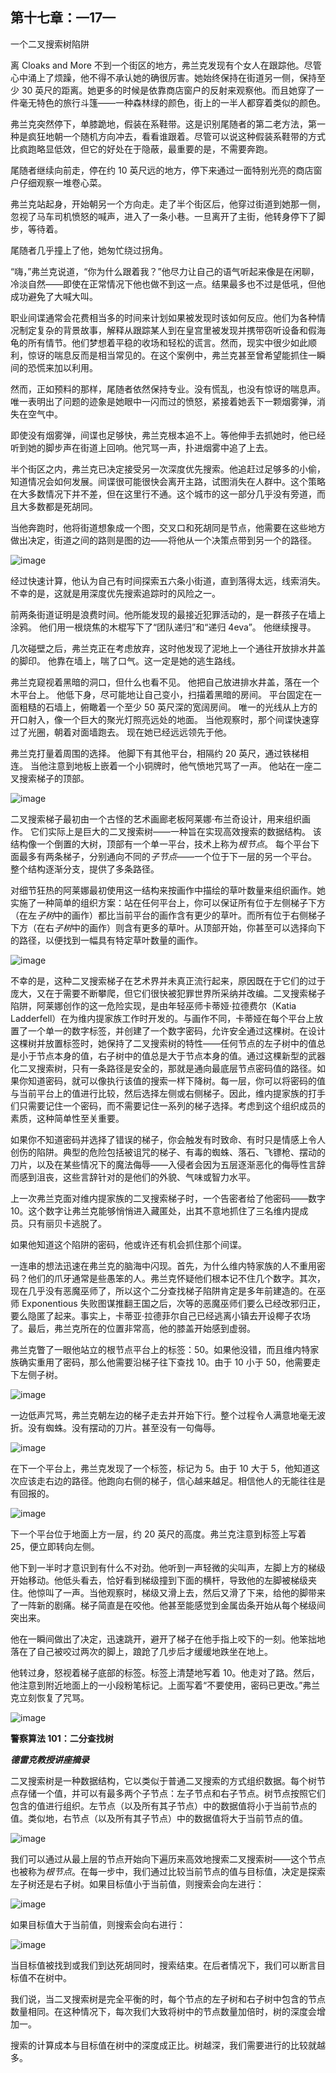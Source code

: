 ## 第十七章：—17—

一个二叉搜索树陷阱

离 Cloaks and More 不到一个街区的地方，弗兰克发现有个女人在跟踪他。尽管心中涌上了烦躁，他不得不承认她的确很厉害。她始终保持在街道另一侧，保持至少 30 英尺的距离。她更多的时候是依靠商店窗户的反射来观察他。而且她穿了一件毫无特色的旅行斗篷——一种森林绿的颜色，街上的一半人都穿着类似的颜色。

弗兰克突然停下，单膝跪地，假装在系鞋带。这是识别尾随者的第二老方法，第一种是疯狂地朝一个随机方向冲去，看看谁跟着。尽管可以说这种假装系鞋带的方式比疯跑略显低效，但它的好处在于隐蔽，最重要的是，不需要奔跑。

尾随者继续向前走，停在约 10 英尺远的地方，停下来通过一面特别光亮的商店窗户仔细观察一堆卷心菜。

弗兰克站起身，开始朝另一个方向走。走了半个街区后，他穿过街道到她那一侧，忽视了马车司机愤怒的喊声，进入了一条小巷。一旦离开了主街，他转身停下了脚步，等待着。

尾随者几乎撞上了他，她匆忙绕过拐角。

“嗨，”弗兰克说道，“你为什么跟着我？”他尽力让自己的语气听起来像是在闲聊，冷淡自然——即使在正常情况下他也做不到这一点。结果最多也不过是低吼，但他成功避免了大喊大叫。

职业间谍通常会花费相当多的时间来计划如果被发现时该如何反应。他们为各种情况制定复杂的背景故事，解释从跟踪某人到在皇宫里被发现并携带窃听设备和假海龟的所有情节。他们梦想着平稳的收场和轻松的谎言。然而，现实中很少如此顺利，惊讶的喘息反而是相当常见的。在这个案例中，弗兰克甚至曾希望能抓住一瞬间的恐慌来加以利用。

然而，正如预料的那样，尾随者依然保持专业。没有慌乱，也没有惊讶的喘息声。唯一表明出了问题的迹象是她眼中一闪而过的愤怒，紧接着她丢下一颗烟雾弹，消失在空气中。

即使没有烟雾弹，间谍也足够快，弗兰克根本追不上。等他伸手去抓她时，他已经听到她的脚步声在街道上回响。他咒骂一声，扑进烟雾中追了上去。

半个街区之内，弗兰克已决定接受另一次深度优先搜索。他追赶过足够多的小偷，知道情况会如何发展。间谍很可能很快会离开主路，试图消失在人群中。这个策略在大多数情况下并不差，但在这里行不通。这个城市的这一部分几乎没有旁道，而且大多数都是死胡同。

当他奔跑时，他将街道想象成一个图，交叉口和死胡同是节点，他需要在这些地方做出决定，街道之间的路则是图的边——将他从一个决策点带到另一个的路径。

![image](img/f0137-01.jpg)

经过快速计算，他认为自己有时间探索五六条小街道，直到落得太远，线索消失。 不幸的是，这就是用深度优先搜索追踪时的风险之一。

前两条街道证明是浪费时间。他所能发现的最接近犯罪活动的，是一群孩子在墙上涂鸦。 他们用一根烧焦的木棍写下了“团队递归”和“递归 4eva”。 他继续搜寻。

几次碰壁之后，弗兰克正在考虑放弃，这时他发现了泥地上一个通往开放排水井盖的脚印。 他靠在墙上，喘了口气。这一定是她的逃生路线。

弗兰克窥视着黑暗的洞口，但什么也看不见。 他把自己放进排水井盖，落在一个木平台上。 他低下身，尽可能地让自己变小，扫描着黑暗的房间。 平台固定在一面粗糙的石墙上，俯瞰着一个至少 50 英尺深的宽阔房间。 唯一的光线从上方的开口射入，像一个巨大的聚光灯照亮远处的地面。 当他观察时，那个间谍快速穿过了光圈，朝着对面墙跑去。 现在她已经远远领先于他。

弗兰克打量着周围的选择。 他脚下有其他平台，相隔约 20 英尺，通过铁梯相连。 当他注意到地板上嵌着一个小铜牌时，他气愤地咒骂了一声。 他站在一座二叉搜索梯子的顶部。

![image](img/f0138-01.jpg)

二叉搜索梯子最初由一个古怪的艺术画廊老板阿莱娜·布兰奇设计，用来组织画作。 它们实际上是巨大的二叉搜索树——一种旨在实现高效搜索的数据结构。 该结构像一个倒置的大树，顶部有一个单一平台，技术上称为*根节点*。 每个平台下面最多有两条梯子，分别通向不同的*子节点*——一个位于下一层的另一个平台。 整个结构逐渐分支，提供了多条路径。

对细节狂热的阿莱娜最初使用这一结构来按画作中描绘的草叶数量来组织画作。她实施了一种简单的组织方案：站在任何平台上，你可以保证所有位于左侧梯子下方（在左*子树*中的画作）都比当前平台的画作含有更少的草叶。而所有位于右侧梯子下方（在右*子树*中的画作）则含有更多的草叶。从顶部开始，你甚至可以选择向下的路径，以便找到一幅具有特定草叶数量的画作。

![image](img/f0139-01.jpg)

不幸的是，这种二叉搜索梯子在艺术界并未真正流行起来，原因既在于它们的过于庞大，又在于需要不断攀爬，但它们很快被犯罪世界所采纳并改编。二叉搜索梯子陷阱，阿莱娜创作的这一危险实现，是由年轻巫师卡蒂娅·拉德费尔（Katia Ladderfell）在为维内提家族工作时开发的。与画作不同，卡蒂娅在每个平台上放置了一个单一的数字标签，并创建了一个数字密码，允许安全通过这棵树。在设计这棵树并放置标签时，她保持了二叉搜索树的特性——任何节点的左子树中的值总是小于节点本身的值，右子树中的值总是大于节点本身的值。通过这棵新型的武器化二叉搜索树，只有一条路径是安全的，那就是通向最底层节点密码值的路径。如果你知道密码，就可以像执行该值的搜索一样下降树。每一层，你可以将密码的值与当前平台上的值进行比较，然后选择左侧或右侧梯子。因此，维内提家族的打手们只需要记住一个密码，而不需要记住一系列的梯子选择。考虑到这个组织成员的素质，这种简单性至关重要。

如果你不知道密码并选择了错误的梯子，你会触发有时致命、有时只是情感上令人创伤的陷阱。典型的危险包括被诅咒的梯子、有毒的蜘蛛、落石、飞镖枪、摆动的刀片，以及在某些情况下的魔法侮辱——入侵者会因为五层逐渐恶化的侮辱性言辞而感到沮丧，这些言辞针对的是他们的外貌、气味或智力水平。

上一次弗兰克面对维内提家族的二叉搜索梯子时，一个告密者给了他密码——数字 10。这个数字让弗兰克能够悄悄进入藏匿处，出其不意地抓住了三名维内提成员。只有丽贝卡逃脱了。

如果他知道这个陷阱的密码，他或许还有机会抓住那个间谍。

一连串的想法迅速在弗兰克的脑海中闪现。首先，为什么维内特家族的人不重用密码？他们的爪牙通常是些愚笨的人。弗兰克怀疑他们根本记不住几个数字。其次，现在几乎没有恶魔巫师了，所以这个二分查找梯子陷阱肯定是多年前建造的。在巫师 Exponentious 失败图谋推翻王国之后，次等的恶魔巫师们要么已经改邪归正，要么隐匿了起来。事实上，卡蒂亚·拉德菲尔自己已经逃离小镇去开设椰子农场了。最后，弗兰克所在的位置非常高，他的膝盖开始感到虚弱。

弗兰克瞥了一眼他站立的根节点平台上的标签：50。如果他没错，而且维内特家族确实重用了密码，那么他需要沿梯子往下查找 10。由于 10 小于 50，他需要走下左侧子树。

![image](img/f0140-01.jpg)

一边低声咒骂，弗兰克朝左边的梯子走去并开始下行。整个过程令人满意地毫无波折。没有蜘蛛。没有摆动的刀片。甚至没有一句侮辱。

![image](img/f0141-01.jpg)

在下一个平台上，弗兰克发现了一个标签，标记为 5。由于 10 大于 5，他知道这次应该走右边的路径。他跑向右侧的梯子，信心越来越足。相信他人的无能往往是有回报的。

![image](img/f0141-02.jpg)

下一个平台位于地面上方一层，约 20 英尺的高度。弗兰克注意到标签上写着 25，便立即转向左侧。

他下到一半时才意识到有什么不对劲。他听到一声轻微的尖叫声，左脚上方的梯级开始移动。他低头看去，恰好看到梯级撞到下面的横杆，导致他的左脚被梯级夹住。他惊叫了一声。当他观察时，梯级又滑上去，然后又滑了下来，给他的脚带来了一阵新的剧痛。梯子简直是在咬他。他甚至能感觉到金属齿条开始从每个梯级间突出来。

他在一瞬间做出了决定，迅速跳开，避开了梯子在他手指上咬下的一刻。他笨拙地落在了自己被咬过两次的脚上，踉跄了几步后才缓缓地跌坐在地上。

他转过身，怒视着梯子底部的标签。标签上清楚地写着 10。他走对了路。然后，他注意到附近地面上的一小段粉笔标记。上面写着“不要使用，密码已更改。”弗兰克立刻恢复了咒骂。

![image](img/f0142-01.jpg)

**警察算法 101：二分查找树**

***德雷克教授讲座摘录***

二叉搜索树是一种数据结构，它以类似于普通二叉搜索的方式组织数据。每个树节点存储一个值，并可以有最多两个子节点：左子节点和右子节点。树节点按照它们包含的值进行组织。左节点（以及所有其子节点）中的数据值将小于当前节点的值。类似地，右节点（以及所有其子节点）中的数据值将大于当前节点的值。

![image](img/f0143-01.jpg)

我们可以通过从最上层的节点开始向下遍历来高效地搜索二叉搜索树——这个节点也被称为*根节点*。在每一步中，我们通过比较当前节点的值与目标值，决定是探索左子树还是右子树。如果目标值小于当前值，则搜索会向左进行：

![image](img/f0143-02.jpg)

如果目标值大于当前值，则搜索会向右进行：

![image](img/f0144-01.jpg)

当目标值被找到或我们到达死胡同时，搜索结束。在后者情况下，我们可以断言目标值不在树中。

我们说，当二叉搜索树是完全平衡的时，每个节点的左子树和右子树中包含的节点数量相同。在这种情况下，每次我们大致将树中的节点数量加倍时，树的深度会增加一。

搜索的计算成本与目标值在树中的深度成正比。树越深，我们需要进行的比较就越多。
